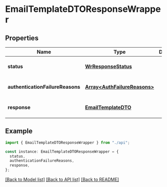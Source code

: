 # EmailTemplateDTOResponseWrapper

## Properties

| Name                             | Type                                                         | Description | Notes                             |
| -------------------------------- | ------------------------------------------------------------ | ----------- | --------------------------------- |
| **status**                       | [**WrResponseStatus**](WrResponseStatus.md)                  |             | [optional] [default to undefined] |
| **authenticationFailureReasons** | [**Array&lt;AuthFailureReasons&gt;**](AuthFailureReasons.md) |             | [optional] [default to undefined] |
| **response**                     | [**EmailTemplateDTO**](EmailTemplateDTO.md)                  |             | [optional] [default to undefined] |

## Example

```typescript
import { EmailTemplateDTOResponseWrapper } from "./api";

const instance: EmailTemplateDTOResponseWrapper = {
  status,
  authenticationFailureReasons,
  response,
};
```

[[Back to Model list]](../README.md#documentation-for-models) [[Back to API list]](../README.md#documentation-for-api-endpoints) [[Back to README]](../README.md)
